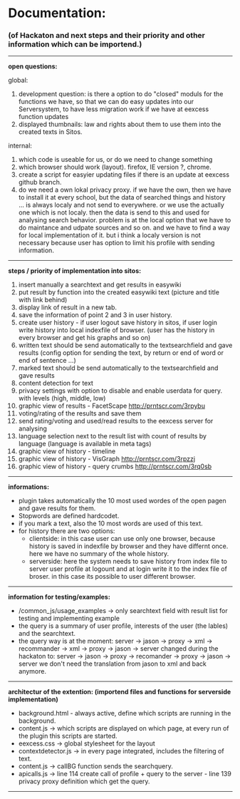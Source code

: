 # Documentation:
### (of Hackaton and next steps and their priority and other information which can be importend.)

------------------------------

**open questions:**

global:

1. development question: is there a option to do "closed" moduls for the functions we have, so that we can do easy updates into our Serversystem, to have less migration work if we have at eexcess function updates
2. displayed thumbnails: law and rights about them to use them into the created texts in Sitos.


internal:

1. which code is useable for us, or do we need to change something
2. which browser should work (layout). firefox, IE version ?, chrome.
3. create a script for easyier updating files if there is an update at eexcess github branch.
4. do we need a own lokal privacy proxy. if we have the own, then we have to install it at every school, but the data of searched things and history ... is always localy and not send to everywhere.
or we use the actually one which is not localy. then the data is send to this and used for analysing search behavior. problem is at the local option that we have to do maintance and udpate sources and so on. and we have to find a way for local implementation of it.
but i think a localy version is not necessary because user has option to limit his profile with sending information.


------------------------------

**steps / priority of implementation into sitos:**

1. insert manually a searchtext and get results in easywiki
2. put result by function into the created easywiki text (picture and title with link behind)
3. display link of result in a new tab.
4. save the information of point 2 and 3 in user history.
5. create user history - if user logout save history in sitos, if user login write history into local indexfile of browser. (user has the history in every browser and get his graphs and so on)
5. written text should be send automatically to the textsearchfield and gave results (config option for sending the text, by return or end of word or end of sentence ...)
6. marked text should be send automatically to the textsearchfield and gave results
7. content detection for text
8. privacy settings with option to disable and enable userdata for query. with levels (high, middle, low)
9. graphic view of results - FacetScape  http://prntscr.com/3rpybu
10. voting/rating of the results and save them
11. send rating/voting and used/read results to the eexcess server for analysing
12. language selection next to the result list with count of results by language (language is available in meta tags)
13. graphic view of history - timeline
14. graphic view of history - VisGraph http://prntscr.com/3rpzzj
15. graphic view of history - query crumbs http://prntscr.com/3rq0sb


------------------------------

**informations:**

* plugin takes automatically the 10 most used wordes of the open pagen and gave results for them.
* Stopwords are defined hardcodet.
* if you mark a text, also the 10 most words are used of this text.
* for history there are two options:
  * clientside: in this case user can use only one browser, because history is saved in indexfile by browser and they have differnt once. here we have no summary of the whole history.
  * serverside: here the system needs to save history from index file to server user profile at logount and at login write it to the index file of broser. in this case its possible to user different browser.



------------------------------

**information for testing/examples:** 

* /common_js/usage_examples -> only searchtext field with result list for testing and implementing example
* the query is a summary of user profile, interests of the user (the lables) and the searchtext.
* the query way is at the moment:
server -> jason -> proxy -> xml -> recommander -> xml -> proxy -> jason -> server
changed during the hackaton to: server -> jason -> proxy -> recomander -> proxy -> jason -> server
we don't need the translation from jason to xml and back anymore.

------------------------------

**architectur of the extention: (importend files and functions for serverside implementation)**

* background.html - always active, define which scripts are running in the background. 
* content.js -> which scripts are displayed on which page, at every run of the plugin this scripts are started.
* eexcess.css -> global stylesheet for the layout
* contextdetector.js -> in every page integrated, includes the filtering of text.
* content.js -> callBG function sends the searchquery.
* apicalls.js -> line 114 create call of profile + query to the server - line 139 privacy proxy definition which get the query.

------------------------------